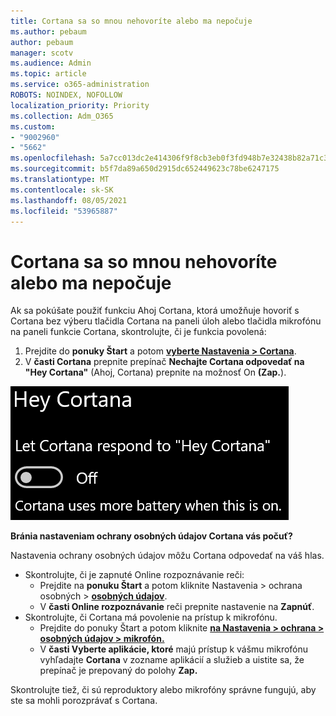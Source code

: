 ```yaml
---
title: Cortana sa so mnou nehovoríte alebo ma nepočuje
ms.author: pebaum
author: pebaum
manager: scotv
ms.audience: Admin
ms.topic: article
ms.service: o365-administration
ROBOTS: NOINDEX, NOFOLLOW
localization_priority: Priority
ms.collection: Adm_O365
ms.custom:
- "9002960"
- "5662"
ms.openlocfilehash: 5a7cc013dc2e414306f9f8cb3eb0f3fd948b7e32438b82a71c31219b65a180e4
ms.sourcegitcommit: b5f7da89a650d2915dc652449623c78be6247175
ms.translationtype: MT
ms.contentlocale: sk-SK
ms.lasthandoff: 08/05/2021
ms.locfileid: "53965887"
---
```

# <a name="cortana-doesnt-talk-to-me-or-cant-hear-me"></a>Cortana sa so mnou nehovoríte alebo ma nepočuje

Ak sa pokúšate použiť funkciu Ahoj Cortana, ktorá umožňuje hovoriť s Cortana bez výberu tlačidla Cortana na paneli úloh alebo tlačidla mikrofónu na paneli funkcie Cortana, skontrolujte, či je funkcia povolená:

1. Prejdite do **ponuky Štart** a potom **[vyberte Nastavenia > Cortana](ms-settings:cortana?activationSource=GetHelp)**.
2. V **časti Cortana** prepnite prepínač **Nechajte Cortana odpovedať na "Hey Cortana"** (Ahoj, Cortana) prepnite na možnosť On **(Zap.**).

![Hey Cortana](media/hey-cortana.png)

**Bránia nastaveniam ochrany osobných údajov Cortana vás počuť?**

Nastavenia ochrany osobných údajov môžu Cortana odpovedať na váš hlas.
- Skontrolujte, či je zapnuté Online rozpoznávanie reči:
    - Prejdite na **ponuku Štart** a potom kliknite Nastavenia > ochrana osobných > **[osobných údajov](ms-settings:privacy-speech?activationSource=GetHelp)**.
    - V **časti Online rozpoznávanie** reči prepnite nastavenie na **Zapnúť**.
- Skontrolujte, či Cortana má povolenie na prístup k mikrofónu. 
    - Prejdite do ponuky Štart a potom kliknite **[na Nastavenia > ochrana > osobných údajov > mikrofón.](ms-settings:privacy-microphone?activationSource=GetHelp)**
    - V **časti Vyberte aplikácie, ktoré** majú prístup k vášmu mikrofónu vyhľadajte **Cortana** v zozname aplikácií a služieb a uistite sa, že prepínač je prepovaný do polohy **Zap.**

Skontrolujte tiež, či sú reproduktory alebo mikrofóny správne fungujú, aby ste sa mohli porozprávať s Cortana.
